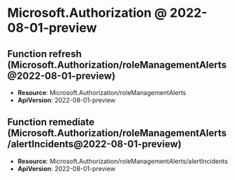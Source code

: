# Microsoft.Authorization @ 2022-08-01-preview

## Function refresh (Microsoft.Authorization/roleManagementAlerts@2022-08-01-preview)
* **Resource**: Microsoft.Authorization/roleManagementAlerts
* **ApiVersion**: 2022-08-01-preview

## Function remediate (Microsoft.Authorization/roleManagementAlerts/alertIncidents@2022-08-01-preview)
* **Resource**: Microsoft.Authorization/roleManagementAlerts/alertIncidents
* **ApiVersion**: 2022-08-01-preview

